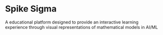 # Spike Sigma
A educational platform designed to provide an interactive learning experience through visual representations of mathematical models in AI/ML
